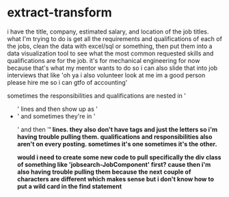 # extract-transform

i have the title, company, estimated salary, and location of the job titles. what I'm trying to do is get all the requirements and qualifications of each of the jobs, clean the data with excel/sql or something, then put them into a data visualization tool to see what the most common requested skills and qualifications are for the job. it's for mechanical engineering for now because that's what my mentor wants to do so i can also slide that into job interviews that like 'oh ya i also volunteer look at me im a good person please hire me so i can gtfo of accounting'

sometimes the responsibilities and qualifications are nested in '<ul>' lines and then show up as '<li>' and sometimes they're in '<p>' and then '<b>' lines. they also don't have tags and just the letters so i'm having trouble pulling them. qualifications and responsibilities also aren't on every posting. sometimes it's one sometimes it's the other.
  
would i need to create some new code to pull specifically the div class of something like 'jobsearch-JobComponent' first? cause then i'm also having trouble pulling them because the next couple of characters are different which makes sense but i don't know how to put a wild card in the find statement
